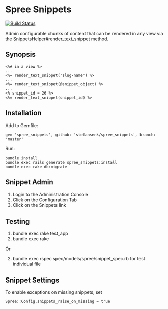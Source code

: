 Spree Snippets
==============

[![Build Status](https://travis-ci.org/stefansenk/spree_snippets.svg?branch=master)](https://travis-ci.org/stefansenk/spree_snippets)

Admin configurable chunks of content that can be rendered in any view via the SnippetsHelper#render_text_snippet method.


Synopsis
--------

    <%# in a view %>
    ...
    <%= render_text_snippet('slug-name') %>
    ...
    <%= render_text_snippet(@snippet_object) %>
    ...
    <% snippet_id = 26 %>
    <%= render_text_snippet(snippet_id) %>

Installation
------------

Add to Gemfile:

    gem 'spree_snippets', github: 'stefansenk/spree_snippets', branch: 'master'

Run:

    bundle install
    bundle exec rails generate spree_snippets:install
    bundle exec rake db:migrate

Snippet Admin
-------------

1. Login to the Administration Console
2. Click on the Configuration Tab
3. Click on the Snippets link

Testing
------------

1. bundle exec rake test_app
2. bundle exec rake

Or

2. bundle exec rspec spec/models/spree/snippet_spec.rb for test individual file

Snippet Settings
----------------

To enable exceptions on missing snippets, set

    Spree::Config.snippets_raise_on_missing = true

